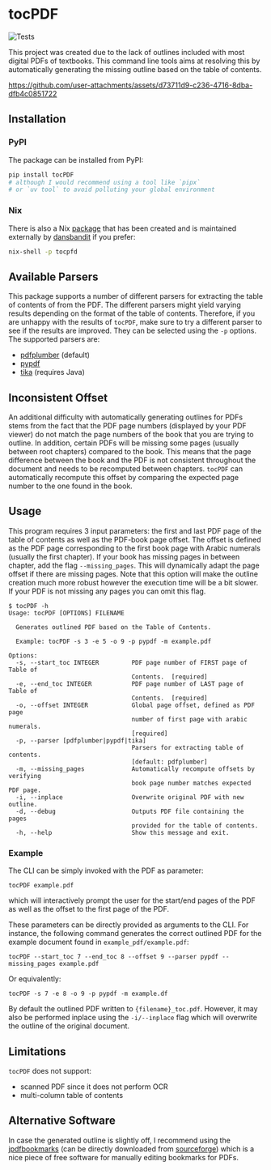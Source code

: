 # tocPDF
![Tests](https://github.com/kszenes/tocPDF/actions/workflows/python-app.yml/badge.svg)

This project was created due to the lack of outlines included with most digital PDFs of textbooks.
This command line tools aims at resolving this by automatically generating the missing outline based on the table of contents.

https://github.com/user-attachments/assets/d73711d9-c236-4716-8dba-dfb4c0851722

## Installation

### PyPI

The package can be installed from PyPI:

```sh
pip install tocPDF
# although I would recommend using a tool like `pipx`
# or `uv tool` to avoid polluting your global environment
```
### Nix

There is also a Nix [package](https://search.nixos.org/packages?channel=24.11&from=0&size=50&sort=relevance&type=packages&query=tocPDF) that has been created and is maintained externally by [dansbandit](https://github.com/dansbandit) if you prefer:

```sh
nix-shell -p tocpfd
```

## Available Parsers
This package supports a number of different parsers for extracting the table of contents of from the PDF. The different parsers might yield varying results depending on the format of the table of contents. Therefore, if you are unhappy with the results of `tocPDF`, make sure to try a different parser to see if the results are improved. They can be selected using the `-p` options. The supported parsers are:
- [pdfplumber](https://github.com/jsvine/pdfplumber) (default)
- [pypdf](https://github.com/py-pdf/pypdf)
- [tika](https://github.com/chrismattmann/tika-python) (requires Java)

## Inconsistent Offset
An additional difficulty with automatically generating outlines for PDFs stems from the fact that the PDF page numbers (displayed by your PDF viewer) do not match the page numbers of the book that you are trying to outline. In addition, certain PDFs will be missing some pages (usually between root chapters) compared to the book. This means that the page difference between the book and the PDF is not consistent throughout the document and needs to be recomputed between chapters. `tocPDF` can automatically recompute this offset by comparing the expected page number to the one found in the book.

## Usage
This program requires 3 input parameters: the first and last PDF page of the table of contents as well as the PDF-book page offset. The offset is defined as the PDF page corresponding to the first book page with Arabic numerals (usually the first chapter). If your book has missing pages in between chapter, add the flag `--missing_pages`. This will dynamically adapt the page offset if there are missing pages. Note that this option will make the outline creation much more robust however the execution time will be a bit slower. If your PDF is not missing any pages you can omit this flag.
```text
$ tocPDF -h
Usage: tocPDF [OPTIONS] FILENAME

  Generates outlined PDF based on the Table of Contents.

  Example: tocPDF -s 3 -e 5 -o 9 -p pypdf -m example.pdf

Options:
  -s, --start_toc INTEGER         PDF page number of FIRST page of Table of
                                  Contents.  [required]
  -e, --end_toc INTEGER           PDF page number of LAST page of Table of
                                  Contents.  [required]
  -o, --offset INTEGER            Global page offset, defined as PDF page
                                  number of first page with arabic numerals.
                                  [required]
  -p, --parser [pdfplumber|pypdf|tika]
                                  Parsers for extracting table of contents.
                                  [default: pdfplumber]
  -m, --missing_pages             Automatically recompute offsets by verifying
                                  book page number matches expected PDF page.
  -i, --inplace                   Overwrite original PDF with new outline.
  -d, --debug                     Outputs PDF file containing the pages
                                  provided for the table of contents.
  -h, --help                      Show this message and exit.
  ```

### Example
The CLI can be simply invoked with the PDF as parameter:
```shell
tocPDF example.pdf
```
which will interactively prompt the user for the start/end pages of the PDF as well as the offset to the first page of the PDF.

These parameters can be directly provided as arguments to the CLI. For instance, the following command generates the correct outlined PDF for the example document found in `example_pdf/example.pdf`:
```shell
tocPDF --start_toc 7 --end_toc 8 --offset 9 --parser pypdf --missing_pages example.pdf
```
Or equivalently:
```shell
tocPDF -s 7 -e 8 -o 9 -p pypdf -m example.df
```
By default the outlined PDF written to `{filename}_toc.pdf`. However, it may also be performed inplace using the `-i/--inplace` flag which will overwrite the outline of the original document.

## Limitations
`tocPDF` does not support:
- scanned PDF since it does not perform OCR
- multi-column table of contents

## Alternative Software
In case the generated outline is slightly off, I recommend using the [jpdfbookmarks](https://github.com/SemanticBeeng/jpdfbookmarks) (can be directly downloaded from [sourceforge](https://sourceforge.net/projects/jpdfbookmarks/)) which is a nice piece of free software for manually editing bookmarks for PDFs.
